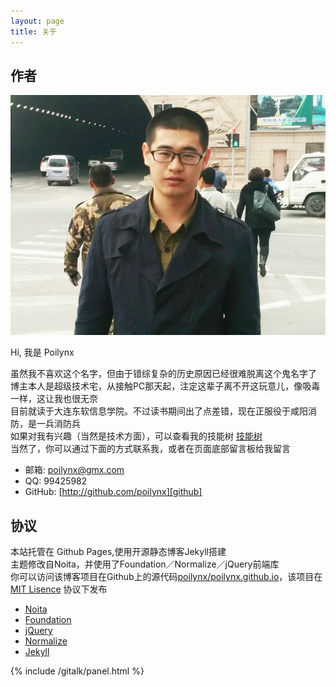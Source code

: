 ```yaml
---
layout: page
title: 关于
---
```

## 作者

![Auther](/about/auther.jpg)

Hi, 我是 Poilynx

虽然我不喜欢这个名字，但由于错综复杂的历史原因已经很难脱离这个鬼名字了  
博主本人是超级技术宅，从接触PC那天起，注定这辈子离不开这玩意儿，像吸毒一样，这让我也很无奈  
目前就读于大连东软信息学院。不过读书期间出了点差错，现在正服役于咸阳消防，是一兵消防兵  
如果对我有兴趣（当然是技术方面），可以查看我的技能树 [技能树][ability]  
当然了，你可以通过下面的方式联系我，或者在页面底部留言板给我留言

* 邮箱: [poilynx@gmx.com][mail]
* QQ:  99425982
* GitHub:  [http://github.com/poilynx][github]



## 协议

本站托管在 Github Pages,使用开源静态博客Jekyll搭建  
主题修改自Noita，并使用了Foundation／Normalize／jQuery前端库  
你可以访问该博客项目在Github上的源代码[poilynx/poilynx.github.io][5]，该项目在 [MIT Lisence][5] 协议下发布

* [Noita][0]
* [Foundation][1]
* [jQuery][2]
* [Normalize][3]
* [Jekyll][4]


<div id="gitalk-container"></div>
{% include /gitalk/panel.html %}

[0]: https://github.com/penibelst/jekyll-noita
[1]: http://foundation.zurb.com/
[2]: http://jquery.com/
[3]: http://necolas.github.io/normalize.css/
[4]: https://jekyllrb.com/
[5]: https://github.com/poilynx/poilynx.github.io
[mail]: mailto://poilynx@gmx.com
[github]: http://github.com/poilynx
[ability]: /ability/
